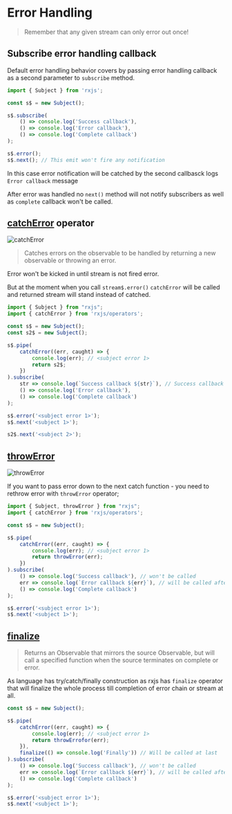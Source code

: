 # Error Handling

> Remember that any given stream can only error out once!

## Subscribe error handling callback
Default error handling behavior covers by passing error handling callback as a second parameter to
``` subscribe ``` method.

```javascript
import { Subject } from 'rxjs';

const s$ = new Subject();

s$.subscribe(
    () => console.log('Success callback'),
    () => console.log('Error callback'),
    () => console.log('Complete callback')
);

s$.error();
s$.next(); // This emit won't fire any notification
```

In this case error notification will be catched by the second callbasck logs `Error callback`
message

After error was handled no `next()` method will not notify subscribers as well as `complete` callback won't be called.

## [catchError](https://rxjs-dev.firebaseapp.com/api/operators/catchError) operator

![catchError](https://rxjs-dev.firebaseapp.com/assets/images/marble-diagrams/catch.png "catchError marble")

> Catches errors on the observable to be handled by returning a new observable or throwing an error.

Error won't be kicked in until stream is not fired error.

But at the moment when you call `stream$.error()` `catchError` will be called and returned stream will stand instead of catched.

```javascript
import { Subject } from "rxjs";
import { catchError } from 'rxjs/operators';

const s$ = new Subject();
const s2$ = new Subject();

s$.pipe(
    catchError((err, caught) => {
        console.log(err); // <subject error 1>
        return s2$;
    })
).subscribe(
    str => console.log(`Success callback ${str}`), // Success callback <subject 2>
    () => console.log('Error callback'),
    () => console.log('Complete callback')
);

s$.error('<subject error 1>');
s$.next('<subject 1>');

s2$.next('<subject 2>');
```

## [throwError](https://rxjs-dev.firebaseapp.com/api/index/function/throwError)

![throwError](https://rxjs-dev.firebaseapp.com/assets/images/marble-diagrams/throw.png "throwError marble")

If you want to pass error down to the next catch function - you need to rethrow error with `throwError` operator;

```javascript
import { Subject, throwError } from "rxjs";
import { catchError } from 'rxjs/operators';

const s$ = new Subject();

s$.pipe(
    catchError((err, caught) => {
        console.log(err); // <subject error 1>
        return throwError(err);
    })
).subscribe(
    () => console.log('Success callback'), // won't be called
    err => console.log(`Error callback ${err}`), // will be called after catchError operator processing with `Error callback <subject error 1>` output
    () => console.log('Complete callback')
);

s$.error('<subject error 1>');
s$.next('<subject 1>');
```

## [finalize](https://rxjs-dev.firebaseapp.com/api/operators/finalize)

> Returns an Observable that mirrors the source Observable, but will call a specified function when the source terminates on complete or error.

As language has try/catch/finally construction as rxjs has `finalize` operator that will finalize the whole process till completion of error chain or stream at all.

```javascript
const s$ = new Subject();

s$.pipe(
    catchError((err, caught) => {
        console.log(err); // <subject error 1>
        return throwErrofor(err);
    }),
    finalize(() => console.log('Finally')) // Will be called at last
).subscribe(
    () => console.log('Success callback'), // won't be called
    err => console.log(`Error callback ${err}`), // will be called after catchError operator processing with `Error callback <subject error 1>` output
    () => console.log('Complete callback')
);

s$.error('<subject error 1>');
s$.next('<subject 1>');
```